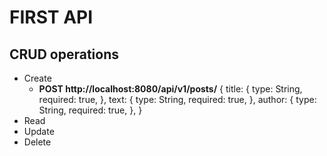 # FIRST API
## CRUD operations
- Create 
    - **POST http://localhost:8080/api/v1/posts/**
        {
            title: {
                type: String,
                required: true,
            },
            text: {
                type: String,
                required: true,
            },
            author: {
                type: String,
                required: true,
            },
        }
- Read
- Update
- Delete

